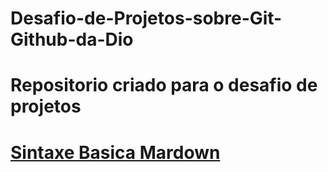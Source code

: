 # Desafio-de-Projetos-sobre-Git-Github-da-Dio
# Repositorio criado para o desafio de projetos 
# [Sintaxe Basica Mardown](https://www.mardownguide.org)
